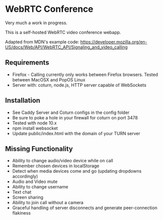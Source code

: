 # WebRTC Conference

Very much a work in progress.

This is a self-hosted WebRTC video conference webapp.

Adapted from MDN's example code: https://developer.mozilla.org/en-US/docs/Web/API/WebRTC_API/Signaling_and_video_calling



## Requirements

* Firefox - Calling currently only works between Firefox browsers. Tested between MacOSX and PopOS Linux
* Server with: coturn, node.js, HTTP server capable of WebSockets

## Installation

* See Caddy Server and Coturn configs in the config folder
* Be sure to poke a hole in your firewall for coturn on port 3478
* Tested with node 10.x
* npm install websocket
* Update public/index.html with the domain of your TURN server

## Missing Functionality

* Ability to change audio/video device while on call
* Remember chosen devices in localStorage
* Detect when media devices come and go (updating dropdowns accordingly)
* Audio and Video mute
* Ability to change username
* Text chat
* Screen sharing
* Ability to join call without a camera
* Graceful handling of server disconnects and generate peer-connection flakiness

